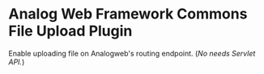 Analog Web Framework Commons File Upload Plugin
===============================================

Enable uploading file on Analogweb's routing endpoint.
(*No needs Servlet API.*)